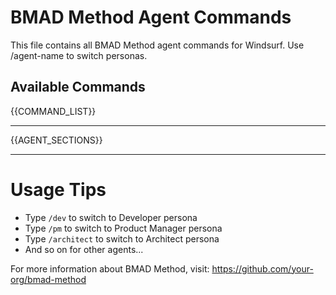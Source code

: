 # BMAD Method Agent Commands

This file contains all BMAD Method agent commands for Windsurf. Use /agent-name to switch personas.

## Available Commands

{{COMMAND_LIST}}

---

{{AGENT_SECTIONS}}

---

# Usage Tips

- Type `/dev` to switch to Developer persona
- Type `/pm` to switch to Product Manager persona
- Type `/architect` to switch to Architect persona
- And so on for other agents...

For more information about BMAD Method, visit: https://github.com/your-org/bmad-method